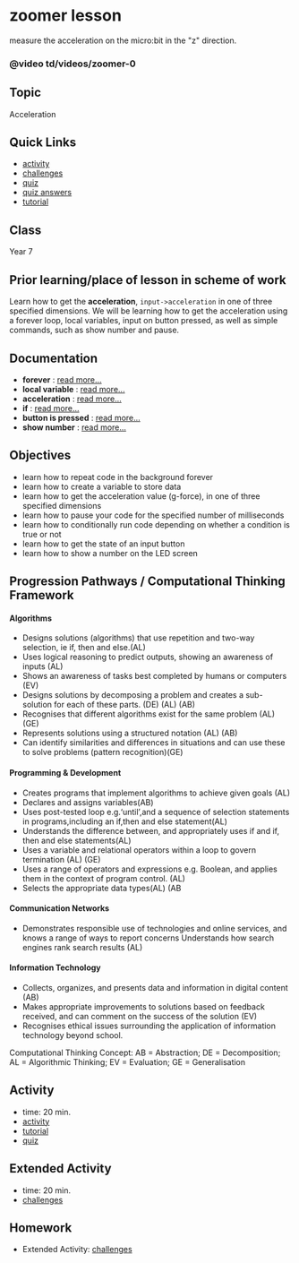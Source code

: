 # zoomer lesson

measure the acceleration on the micro:bit in the "z" direction.

### @video td/videos/zoomer-0

## Topic

Acceleration

## Quick Links

* [activity](/lessons/zoomer/activity)
* [challenges](/lessons/zoomer/challenges)
* [quiz](/lessons/zoomer/quiz)
* [quiz answers](/lessons/zoomer/quiz-answers)
* [tutorial](/lessons/zoomer/tutorial)

## Class

Year 7

## Prior learning/place of lesson in scheme of work

Learn how to get the **acceleration**, `input->acceleration` in one of three specified dimensions. We will be learning how to get the acceleration using a forever loop, local variables, input on button pressed, as well as simple commands, such as show number and pause.

## Documentation

* **forever** : [read more...](/reference/basic/forever)
* **local variable** : [read more...](/reference/variables/var)
* **acceleration** : [read more...](/reference/input/acceleration)
* **if** : [read more...](/reference/logic/if)
* **button is pressed** : [read more...](/reference/input/button-is-pressed)
* **show number** : [read more...](/reference/basic/show-number)

## Objectives

* learn how to repeat code in the background forever
* learn how to create a variable to store data
* learn how to get the acceleration value (g-force), in one of three specified dimensions
* learn how to pause your code for the specified number of milliseconds
* learn how to conditionally run code depending on whether a condition is true or not
* learn how to get the state of an input button
* learn how to show a number on the LED screen

## Progression Pathways / Computational Thinking Framework

#### Algorithms

* Designs solutions (algorithms) that use repetition and two-way  selection, ie if, then and else.(AL)
*  Uses logical reasoning to predict  outputs, showing an awareness of inputs (AL)
* Shows an awareness of tasks best completed by humans or computers (EV)
*  Designs solutions  by decomposing a problem and creates a sub-solution for each of these parts. (DE) (AL) (AB)
* Recognises that different algorithms exist for the same problem (AL) (GE)
* Represents solutions using a structured notation (AL) (AB)
*  Can identify similarities and differences in situations and can use these to solve problems (pattern recognition)(GE)

#### Programming & Development

* Creates programs that implement algorithms to achieve given goals (AL)
*  Declares and assigns variables(AB)
* Uses post-tested loop e.g.‘until’,and a sequence of selection statements in programs,including an if,then and else statement(AL)
* Understands the difference between, and appropriately uses if and if, then and else statements(AL)
* Uses a variable and relational operators within a loop to govern termination (AL) (GE)
* Uses a range of operators and expressions e.g. Boolean, and applies them in the context of program control. (AL)
* Selects the appropriate data types(AL) (AB

#### Communication Networks

* Demonstrates responsible use of technologies and online services, and knows a range of ways to report concerns Understands how search engines rank search results (AL)

#### Information Technology

* Collects, organizes, and presents data and information in digital content (AB)
* Makes appropriate improvements to solutions based on feedback received, and can comment on the success of the solution (EV)
* Recognises ethical issues surrounding the application of information technology beyond school.

Computational Thinking Concept: AB = Abstraction; DE = Decomposition; AL = Algorithmic Thinking; EV = Evaluation; GE = Generalisation

## Activity

* time: 20 min.
* [activity](/lessons/zoomer/activity)
* [tutorial](/lessons/zoomer/tutorial)
* [quiz](/lessons/zoomer/quiz)

## Extended Activity

* time: 20 min.
* [challenges](/lessons/zoomer/challenges)

## Homework

* Extended Activity: [challenges](/lessons/zoomer/challenges)

